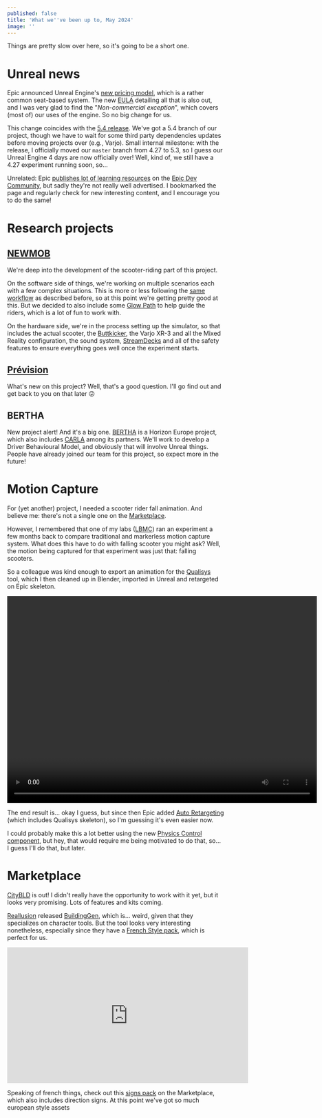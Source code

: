 ```yaml
---
published: false
title: 'What we''ve been up to, May 2024'
image: ''
---
```


Things are pretty slow over here, so it's going to be a short one.

# Unreal news

Epic announced Unreal Engine's [new pricing model](https://www.unrealengine.com/en-US/blog/we-are-updating-unreal-engine-twinmotion-and-realitycapture-pricing-in-late-april), which is a rather common seat-based system. The new [EULA](https://www.unrealengine.com/en-US/eula/unreal) detailing all that is also out, and I was very glad to find the "*Non-commercial exception*", which covers (most of) our uses of the engine. So no big change for us.

This change coincides with the [5.4 release](https://www.unrealengine.com/en-US/blog/unreal-engine-5-4-is-now-available). We've got a 5.4 branch of our project, though we have to wait for some third party dependencies updates before moving projects over (e.g., Varjo). Small internal milestone: with the release, I officially moved our `master` branch from 4.27 to 5.3, so I guess our Unreal Engine 4 days are now officially over! Well, kind of, we still have a 4.27 experiment running soon, so...

Unrelated: Epic [publishes lot of learning resources](https://dev.epicgames.com/community/unreal-engine/learning?source=epic_games&sort_by=first_published_at) on the [Epic Dev Community](https://dev.epicgames.com/community/unreal-engine), but sadly they're not really well advertised. I bookmarked the page and regularly check for new interesting content, and I encourage you to do the same!

# Research projects

## [NEWMOB](/whats-new-2024-02/#newmob)

We're deep into the development of the scooter-riding part of this project.

On the software side of things, we're working on multiple scenarios each with a few complex situations. This is more or less following the [same workflow](https://vhcd.github.io/workflow-1/) as described before, so at this point we're getting pretty good at this. But we decided to also include some [Glow Path](https://www.unrealengine.com/marketplace/en-US/product/glow-path-light-trail-spline) to help guide the riders, which is a lot of fun to work with.

On the hardware side, we're in the process setting up the simulator, so that includes the actual scooter, the [Buttkicker](https://vhcd.github.io/buttkicker/), the Varjo XR-3 and all the Mixed Reality configuration, the sound system, [StreamDecks](https://vhcd.github.io/streamdeck/) and all of the safety features to ensure everything goes well once the experiment starts.

## [Prévision](/whats-new-2024-02/#prévision)

What's new on this project? Well, that's a good question. I'll go find out and get back to you on that later 😛

## BERTHA

New project alert! And it's a big one. [BERTHA](https://berthaproject.eu/) is a Horizon Europe project, which also includes [CARLA](https://carla.org/) among its partners. We'll work to develop a Driver Behavioural Model, and obviously that will involve Unreal things. People have already joined our team for this project, so expect more in the future!

# Motion Capture

For (yet another) project, I needed a scooter rider fall animation. And believe me: there's not a single one on the [Marketplace](https://www.unrealengine.com/marketplace/en-US/store). 

However, I remembered that one of my labs ([LBMC](https://lbmc.univ-gustave-eiffel.fr/)) ran an experiment a few months back to compare traditional and markerless motion capture system. What does this have to do with falling scooter you might ask? Well, the motion being captured for that experiment was just that: falling scooters.

So a colleague was kind enough to export an animation for the [Qualisys](https://www.qualisys.com/) tool, which I then cleaned up in Blender, imported in Unreal and retargeted on Epic skeleton.

<video width="720" height="480" controls>
  <source type="video/mp4" src="{{site.baseurl}}/images/ChuteTrottinette.mp4">
</video>

The end result is... okay I guess, but since then Epic added [Auto Retargeting](https://dev.epicgames.com/community/learning/tutorials/GpL9/unreal-engine-fortnite-auto-retargeting-for-bipeds) (which includes Qualisys skeleton), so I'm guessing it's even easier now.

I could probably make this a lot better using the new [Physics Control component](https://www.youtube.com/watch?v=FK7FBBdY5fY), but hey, that would require me being motivated to do that, so... I guess I'll do that, but later.

# Marketplace

[CityBLD](https://www.worldbld.com/) is out! I didn't really have the opportunity to work with it yet, but it looks very promising. Lots of features and kits coming.

[Reallusion](https://www.reallusion.com/) released [BuildingGen](https://www.reallusion.com/iclone/building-gen/), which is... weird, given that they specializes on character tools. But the tool looks very interesting nonetheless, especially since they have a [French Style pack](https://www.reallusion.com/ContentStore/iClone/pack/building-gen/3d-building-french-style/), which is perfect for us.

<center><iframe width="560" height="315" src="https://www.youtube.com/embed/eREd26WrVr0?si=4hc7pc0cs0dLnQ9o" title="YouTube video player" frameborder="0" allow="accelerometer; autoplay; clipboard-write; encrypted-media; gyroscope; picture-in-picture; web-share" referrerpolicy="strict-origin-when-cross-origin" allowfullscreen></iframe></center>

Speaking of french things, check out this [signs pack](https://www.unrealengine.com/marketplace/en-US/product/roadsign-bp) on the Marketplace, which also includes direction signs. At this point we've got so much european style assets
